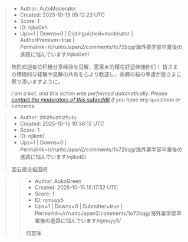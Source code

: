 > - Author: AutoModerator
> - Created: 2025-10-15 05:12:23 UTC
> - Score: 1
> - ID: njko0eh
> - Ups=1 | Downs=0 | Distinguished=moderator | AuthorPremium=true | Permalink=/r/runtoJapan2/comments/1o72bqg/海外薬学部卒業後の進路に悩んでいます/njko0eh/
>
> 热烈欢迎各位积极分享经验与见解，愿家乡的樱花好运伴随你们！
> 皆さまの積極的な経験や見解の共有を心より歓迎し、故郷の桜の幸運が皆さまに寄り添いますように。
> 
> *I am a bot, and this action was performed automatically. Please [contact the moderators of this subreddit](/message/compose/?to=/r/runtoJapan2) if you have any questions or concerns.*

> - Author: zhizhuzhizhutu
> - Created: 2025-10-15 10:36:13 UTC
> - Score: 1
> - ID: njlknt0
> - Ups=1 | Downs=0 | Permalink=/r/runtoJapan2/comments/1o72bqg/海外薬学部卒業後の進路に悩んでいます/njlknt0/
>
> 回去建设祖国吧

>> - Author: AokoGreen
>> - Created: 2025-10-15 15:17:52 UTC
>> - Score: 1
>> - ID: njmuyy5
>> - Ups=1 | Downs=0 | Submitter=true | Permalink=/r/runtoJapan2/comments/1o72bqg/海外薬学部卒業後の進路に悩んでいます/njmuyy5/
>>
>> 何意味
